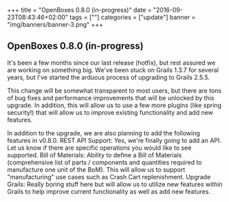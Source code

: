 +++
title = "OpenBoxes 0.8.0 (in-progress)"
date = "2016-09-23T08:43:46+02:00"
tags = [""]
categories = ["update"]
banner = "img/banners/banner-3.png"
+++

## OpenBoxes 0.8.0 (in-progress)


It's been a few months since our last release (hotfix), but rest assured we are working on something big. We've been stuck on Grails 1.3.7 for several years, but I've started the arduous process of upgrading to Grails 2.5.5.

This change will be somewhat transparent to most users, but there are tons of bug fixes and performance improvements that will be unlocked by this upgrade. In addition, this will allow us to use a few more plugins (like spring security!) that will allow us to improve existing functionality and add new features.

In addition to the upgrade, we are also planning to add the following features in v0.8.0.
REST API Support:  Yes, we're finally going to add an API. Let us know if there are specific operations you would like to see supported.
Bill of Materials: Ability to define a Bill of Materials (comprehensive list of parts / components and quantities required to manufacture one unit of the BoM). This will allow us to support "manufacturing" use cases such as Crash Cart replenishment.
Upgrade Grails: <yawn> Really boring stuff here but will allow us to utilize new features within Grails to help improve current functionality as well as add new features.
